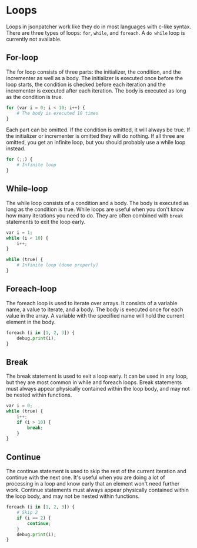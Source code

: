 <html lang="en" th:replace="~{page::page('Loops', ~{::content})}">
<body th:fragment="content">

# Loops
Loops in jsonpatcher work like they do in most languages with c-like syntax.
There are three types of loops: `for`, `while`, and `foreach`. A `do while` loop is currently not available.

## For-loop
The for loop consists of three parts: the initializer, the condition, and the incrementer as well as a body.
The initializer is executed once before the loop starts, the condition is checked before each iteration 
and the incrementer is executed after each iteration. The body is executed as long as the condition is true.
```py
for (var i = 0; i < 10; i++) {
    # The body is executed 10 times
}
```
Each part can be omitted. If the condition is omitted, it will always be true. 
If the initializer or incrementer is omitted they will do nothing.
If all three are omitted, you get an infinite loop, but you should probably use a while loop instead.
```py
for (;;) {
    # Infinite loop
}
```

## While-loop
The while loop consists of a condition and a body. The body is executed as long as the condition is true.
While loops are useful when you don't know how many iterations you need to do. 
They are often combined with `break` statements to exit the loop early.
```py
var i = 1;
while (i < 10) {
    i++;
}

while (true) {
    # Infinite loop (done properly)
}
```

## Foreach-loop
The foreach loop is used to iterate over arrays. It consists of a variable name, a value to iterate, and a body.
The body is executed once for each value in the array. A variable with the specified name will hold the current element in the body.
```py
foreach (i in [1, 2, 3]) {
    debug.print(i);
}
```

## Break
The break statement is used to exit a loop early. It can be used in any loop, but they are most common in while and foreach loops.
Break statements must always appear physically contained within the loop body, and may not be nested within functions.
```py
var i = 0;
while (true) {
    i++;
    if (i > 10) {
        break;
    }
}
```

## Continue
The continue statement is used to skip the rest of the current iteration and continue with the next one.
It's useful when you are doing a lot of processing in a loop and know early that an element won't need further work.
Continue statements must always appear physically contained within the loop body, and may not be nested within functions.
```py
foreach (i in [1, 2, 3]) {
    # Skip 2
    if (i == 2) {
        continue;
    }
    debug.print(i);
}
```

</body>
</html>
